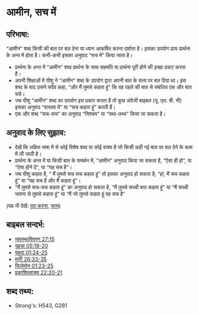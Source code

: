# आमीन, सच में #

## परिभाषा: ##

“आमीन” शब्द किसी की बात पर बल देना या ध्यान आकर्षित करना दर्शाता है। इसका उपयोग प्रायः प्रार्थना के अन्त में होता है। कभी-कभी इसका अनुवाद “सच में” किया जाता है।

* प्रार्थना के अन्त में “आमीन” शब्द प्रार्थना के साथ सहमति या प्रार्थना पूरी होने की इच्छा प्रकट करता है।
* अपनी शिक्षाओं में यीशु ने “आमीन” शब्द के उपयोग द्वारा अपनी बात के सत्य पर बल दिया था। इस शब्द के बाद उसने सदैव कहा, “और मैं तुमसे कहता हूं” कि वह पहले की बात से संबंधित एक और बात कहे।
* जब यीशु “आमीन” शब्द का उपयोग इस प्रकार करता है तो कुछ अंग्रेजी बाइबल (यू. एल. बी. भी) इसका अनुवाद “वास्तव में” या “सच कहता हूं” करती हैं।
* एक और शब्द “सच-सच” का अनुवाद “निश्चय” या “यथा-तथ्य” किया जा सकता है।

## अनुवाद के लिए सुझाव: ##

* देखें कि लक्षित भाषा में से कोई विशेष शब्द या कोई वाक्य है जो किसी कही गई बात पर बल देने के काम में ली जाती है।
* प्रार्थना के अन्त में या किसी बात के समर्थन में, “आमीन” अनुवाद किया जा सकता है, “ऐसा ही हो”, या “ऐसा होने दे”, या “यह सच है”।
* जब यीशु कहता है, “ मैं तुमसे सच सच कहता हूं” तो इसका अनुवाद हो सकता है, “हां, मैं सच कहता हूं” या “यह सच है और मैं कहता हूं”।
* “मैं तुमसे सच-सच कहता हूं” का अनुवाद हो सकता है, “मैं तुमसे सच्ची बात कहता हूं” या “मैं सच्ची भावना से तुमसे कहता हूं” या “मैं जो तुमसे कहता हूं वह सच है”

(यह भी देखें: [पूरा करना](../kt/fulfill.md), [सत्य](../kt/true.md))

## बाइबल सन्दर्भ: ##

* [व्यवस्थाविवरण 27:15](rc://en/tn/help/deu/27/15)
* [यूहन्ना 05:19-20](rc://en/tn/help/jhn/05/19)
* [यहूदा 01:24-25](rc://en/tn/help/jud/01/24)
* [मत्ती 26:33-35](rc://en/tn/help/mat/26/33)
* [फिलेमोन 01:23-25](rc://en/tn/help/phm/01/23)
* [प्रकाशितवाक्य 22:20-21](rc://en/tn/help/rev/22/20)

## शब्द तथ्य: ##

* Strong's: H543, G281
